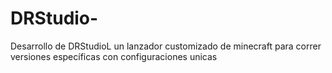 # DRStudio-
Desarrollo de DRStudioL un lanzador customizado de minecraft para correr versiones específicas con configuraciones unicas
